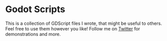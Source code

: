 # Godot Scripts
This is a collection of GDScript files I wrote, that might be useful to others. Feel free to use them however you like! Follow me on [Twitter](https://twitter.com/julian_vosje) for demonstrations and more.
